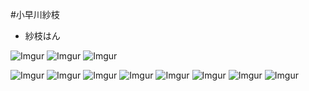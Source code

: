 #小早川紗枝
* 紗枝はん



![Imgur](http://i.imgur.com/yHBe7gu.jpg)
![Imgur](http://i.imgur.com/MUseutF.jpg)
![Imgur](http://i.imgur.com/GJc4Fgb.png)

![Imgur](http://i.imgur.com/r82NzeO.png)
![Imgur](http://i.imgur.com/feHs5ho.jpg)
![Imgur](http://i.imgur.com/UkK9nt5.jpg)
![Imgur](http://i.imgur.com/4NnKx5W.jpg)
![Imgur](http://i.imgur.com/sYY7QE6.jpg)
![Imgur](http://i.imgur.com/SjXJEjf.jpg)
![Imgur](http://i.imgur.com/ckTcMfZ.png)
![Imgur](http://i.imgur.com/uv7lCux.png)


